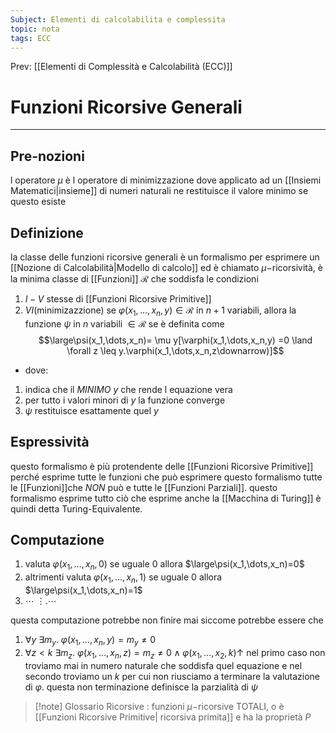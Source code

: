 ```yaml
---
Subject: Elementi di calcolabilita e complessita
topic: nota
tags: ECC
---
```


Prev: [[Elementi di Complessità e Calcolabilità (ECC)]]

# Funzioni Ricorsive Generali
---
## Pre-nozioni
l operatore $\mu$ è l operatore di minimizzazione dove applicato ad un [[Insiemi Matematici|insieme]] di numeri naturali ne restituisce il valore minimo se questo esiste

## Definizione
la classe delle funzioni ricorsive generali è un formalismo per esprimere un [[Nozione di Calcolabilità|Modello di calcolo]] ed è chiamato $\mu-$ricorsività, è la minima classe di [[Funzioni]] $\mathcal{R}$ che soddisfa le condizioni
1. $I-V$ stesse di [[Funzioni Ricorsive Primitive]]
2. $VI \text{(minimizazzione)}$ se $\varphi(x_1,\dots,x_n,y) \in \mathcal{R}$ in $n+1$ variabili, allora la funzione $\psi$ in $n$ variabili $\in \mathcal{R}$ se è definita come
$$\large\psi(x_1,\dots,x_n)= \mu y[\varphi(x_1,\dots,x_n,y) =0 \land \forall z \leq y.\varphi(x_1,\dots,x_n,z\downarrow)]$$
- dove:
1. indica che il _MINIMO_ $y$ che rende l equazione vera
2. per tutto i valori minori di $y$ la funzione converge
3. $\psi$  restituisce esattamente quel $y$

## Espressività
questo formalismo è più protendente delle [[Funzioni Ricorsive Primitive]] perché esprime tutte le funzioni che può esprimere questo formalismo tutte le [[Funzioni]]che _NON_ può e tutte le [[Funzioni Parziali]]. questo formalismo esprime tutto ciò che esprime anche la [[Macchina di Turing]] è quindi detta Turing-Equivalente.


## Computazione
1. valuta $\varphi(x_1,\dots,x_n,0)$ se uguale $0$ allora $\large\psi(x_1,\dots,x_n)=0$
2. altrimenti valuta $\varphi(x_1,\dots,x_n,1)$ se uguale $0$ allora $\large\psi(x_1,\dots,x_n)=1$
3.  $\cdots$
 $\vdots. \cdots$

questa computazione potrebbe non finire mai siccome potrebbe essere che 
1. $\forall y \ \exists m_y .\  \varphi(x_1,\dots,x_n,y) =m_y \not=0$
2. $\forall z<k \ \exists m_z .\  \varphi(x_1,\dots,x_n,z) =m_z\not=0 \land\varphi(x_1,\dots,x_2,k)\uparrow$
nel primo caso non troviamo mai in numero naturale che soddisfa quel equazione e nel secondo troviamo un $k$  per cui non riusciamo a terminare la valutazione di $\varphi$. questa non terminazione definisce la parzialità di $\psi$ 


>[!note] Glossario
>Ricorsive : funzioni $\mu-$ricorsive TOTALI, o è [[Funzioni Ricorsive Primitive| ricorsiva primita]] e ha la proprietà $P$

